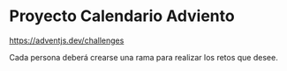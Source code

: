 # Proyecto Calendario Adviento

https://adventjs.dev/challenges

Cada persona deberá crearse una rama para realizar los retos que desee.